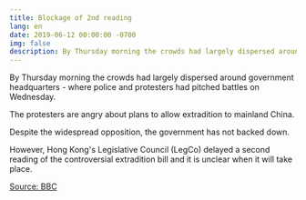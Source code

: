 ```yaml
---
title: Blockage of 2nd reading
lang: en
date: 2019-06-12 00:00:00 -0700
img: false
description: By Thursday morning the crowds had largely dispersed around government headquarters - where police and protesters had pitched battles on Wednesday.
---
```


By Thursday morning the crowds had largely dispersed around government headquarters - where police and protesters had pitched battles on Wednesday.

The protesters are angry about plans to allow extradition to mainland China.

Despite the widespread opposition, the government has not backed down.

However, Hong Kong's Legislative Council (LegCo) delayed a second reading of the controversial extradition bill and it is unclear when it will take place.

[Source: BBC](https://www.bbc.com/news/world-asia-china-48618484)
